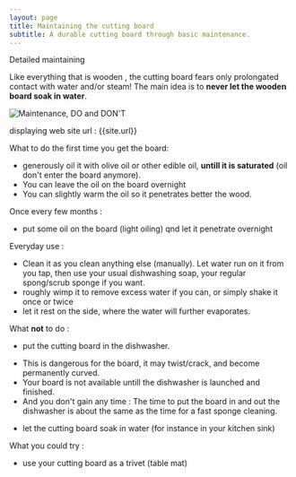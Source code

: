 ```yaml
---
layout: page
title: Maintaining the cutting board
subtitle: A durable cutting board through basic maintenance.
---
```

Detailed maintaining

Like everything that is wooden , 
the cutting board fears only prolongated contact with water and/or steam! 
The main idea is to __never let the wooden board soak in water__.


![Maintenance, DO and DON'T](http://remi.cura.info/ultimately_functional_cutting_board/img/maintaining/maintaining_do_dont.png)

displaying web site url  :  {{site.url}}

What to do the first time you get the board: 


 - generously oil it with olive oil or other edible oil, __untill it is saturated__ (oil don't enter the board anymore).
 - You can leave the oil on the board overnight
 - You can slightly warm the oil so it penetrates better the wood.  


Once every few months :


 - put some oil on the board (light oiling) qnd let it penetrate overnight

 
Everyday use : 


 - Clean it as you clean anything else (manually). Let water run on it from you tap, then use your usual dishwashing soap, your regular spong/scrub sponge if you want. 
 - roughly wimp it to remove excess water if you can, or simply shake it once or twice
 - let it rest on the side, where the water will further evaporates.
  
  

What __not__ to do : 


 - put the cutting board in the dishwasher. 
  * This is dangerous for the board, it may twist/crack, and become permanently curved.
  * Your board is not available untill the dishwasher is launched and finished.
  * And you don't gain any time : The time to put the board in and out the dishwasher is about the same as the time for a fast sponge cleaning.
 - let the cutting board soak in water (for instance in your kitchen sink)

 
What you could try :


 - use your cutting board as a trivet (table mat) 

